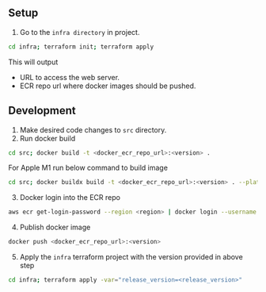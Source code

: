 ## Setup

1. Go to the `infra directory` in project.
```bash
cd infra; terraform init; terraform apply
```
This will output
* URL to access the web server.
* ECR repo url where docker images should be pushed.

## Development
1. Make desired code changes to `src` directory.
2. Run docker build
```bash
cd src; docker build -t <docker_ecr_repo_url>:<version> . 
```
For Apple M1 run below command to build image
```bash
cd src; docker buildx build -t <docker_ecr_repo_url>:<version> . --platform linux/amd64 
```
3. Docker login into the ECR repo
```bash
aws ecr get-login-password --region <region> | docker login --username AWS --password-stdin <ecr_repo_url>
```
4. Publish docker image 
```bash
docker push <docker_ecr_repo_url>:<version>
```
5. Apply the `infra` terraform project with the version provided in above step
```bash
cd infra; terraform apply -var="release_version=<release_version>"
```